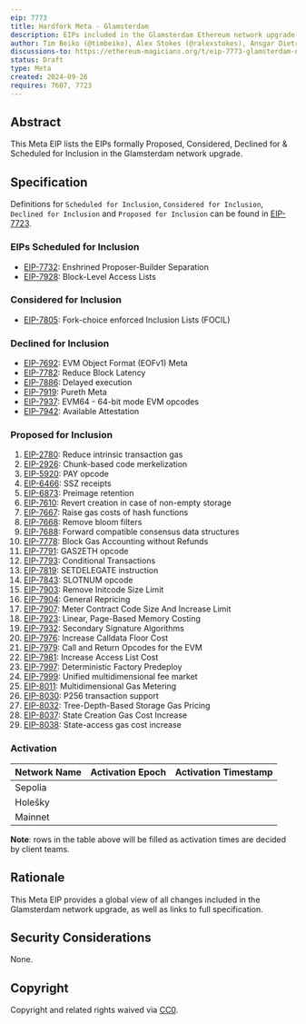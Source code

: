 ```yaml
---
eip: 7773
title: Hardfork Meta - Glamsterdam
description: EIPs included in the Glamsterdam Ethereum network upgrade.
author: Tim Beiko (@timbeiko), Alex Stokes (@ralexstokes), Ansgar Dietrichs (@adietrichs)
discussions-to: https://ethereum-magicians.org/t/eip-7773-glamsterdam-network-upgrade-meta-thread/21195
status: Draft
type: Meta
created: 2024-09-26
requires: 7607, 7723
---
```


## Abstract

This Meta EIP lists the EIPs formally Proposed, Considered, Declined for & Scheduled for Inclusion in the Glamsterdam network upgrade.

## Specification

Definitions for `Scheduled for Inclusion`, `Considered for Inclusion`, `Declined for Inclusion` and `Proposed for Inclusion` can be found in [EIP-7723](./eip-7723.md).

### EIPs Scheduled for Inclusion

* [EIP-7732](./eip-7732.md): Enshrined Proposer-Builder Separation
* [EIP-7928](./eip-7928.md): Block-Level Access Lists

### Considered for Inclusion

* [EIP-7805](./eip-7805.md): Fork-choice enforced Inclusion Lists (FOCIL)

### Declined for Inclusion

* [EIP-7692](./eip-7692.md): EVM Object Format (EOFv1) Meta
* [EIP-7782](./eip-7782.md): Reduce Block Latency
* [EIP-7886](./eip-7886.md): Delayed execution
* [EIP-7919](./eip-7919.md): Pureth Meta
* [EIP-7937](./eip-7937.md): EVM64 - 64-bit mode EVM opcodes
* [EIP-7942](./eip-7942.md): Available Attestation

### Proposed for Inclusion

1. [EIP-2780](./eip-2780.md): Reduce intrinsic transaction gas
1. [EIP-2926](./eip-2926.md): Chunk-based code merkelization
1. [EIP-5920](./eip-5920.md): PAY opcode
1. [EIP-6466](./eip-6466.md): SSZ receipts
1. [EIP-6873](./eip-6873.md): Preimage retention
1. [EIP-7610](./eip-7610.md): Revert creation in case of non-empty storage
1. [EIP-7667](./eip-7667.md): Raise gas costs of hash functions
1. [EIP-7668](./eip-7668.md): Remove bloom filters
1. [EIP-7688](./eip-7688.md): Forward compatible consensus data structures
1. [EIP-7778](./eip-7778.md): Block Gas Accounting without Refunds
1. [EIP-7791](./eip-7791.md): GAS2ETH opcode
1. [EIP-7793](./eip-7793.md): Conditional Transactions
1. [EIP-7819](./eip-7819.md): SETDELEGATE instruction
1. [EIP-7843](./eip-7843.md): SLOTNUM opcode
1. [EIP-7903](./eip-7903.md): Remove Initcode Size Limit
1. [EIP-7904](./eip-7904.md): General Repricing
1. [EIP-7907](./eip-7907.md): Meter Contract Code Size And Increase Limit
1. [EIP-7923](./eip-7923.md): Linear, Page-Based Memory Costing
1. [EIP-7932](./eip-7932.md): Secondary Signature Algorithms
1. [EIP-7976](./eip-7976.md): Increase Calldata Floor Cost
1. [EIP-7979](./eip-7979.md): Call and Return Opcodes for the EVM
1. [EIP-7981](./eip-7981.md): Increase Access List Cost
1. [EIP-7997](./eip-7997.md): Deterministic Factory Predeploy
1. [EIP-7999](./eip-7999.md): Unified multidimensional fee market
1. [EIP-8011](./eip-8011.md): Multidimensional Gas Metering
1. [EIP-8030](./eip-8030.md): P256 transaction support
1. [EIP-8032](./eip-8032.md): Tree-Depth-Based Storage Gas Pricing
1. [EIP-8037](./eip-8037.md): State Creation Gas Cost Increase
1. [EIP-8038](./eip-8038.md): State-access gas cost increase

### Activation

| Network Name     | Activation Epoch | Activation Timestamp |
|------------------|------------------|----------------------|
| Sepolia          |                  |                      |
| Holešky          |                  |                      |
| Mainnet          |                  |                      |

**Note**: rows in the table above will be filled as activation times are decided by client teams.

## Rationale

This Meta EIP provides a global view of all changes included in the Glamsterdam network upgrade, as well as links to full specification.

## Security Considerations

None.

## Copyright

Copyright and related rights waived via [CC0](../LICENSE.md).
